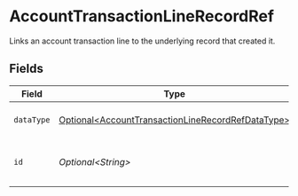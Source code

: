 # AccountTransactionLineRecordRef

Links an account transaction line to the underlying record that created it.


## Fields

| Field                                                                                                                | Type                                                                                                                 | Required                                                                                                             | Description                                                                                                          | Example                                                                                                              |
| -------------------------------------------------------------------------------------------------------------------- | -------------------------------------------------------------------------------------------------------------------- | -------------------------------------------------------------------------------------------------------------------- | -------------------------------------------------------------------------------------------------------------------- | -------------------------------------------------------------------------------------------------------------------- |
| `dataType`                                                                                                           | [Optional\<AccountTransactionLineRecordRefDataType>](../../models/shared/AccountTransactionLineRecordRefDataType.md) | :heavy_minus_sign:                                                                                                   | Name of underlying data type.                                                                                        | transfers                                                                                                            |
| `id`                                                                                                                 | *Optional\<String>*                                                                                                  | :heavy_minus_sign:                                                                                                   | 'id' of the underlying record or data type.                                                                          |                                                                                                                      |
